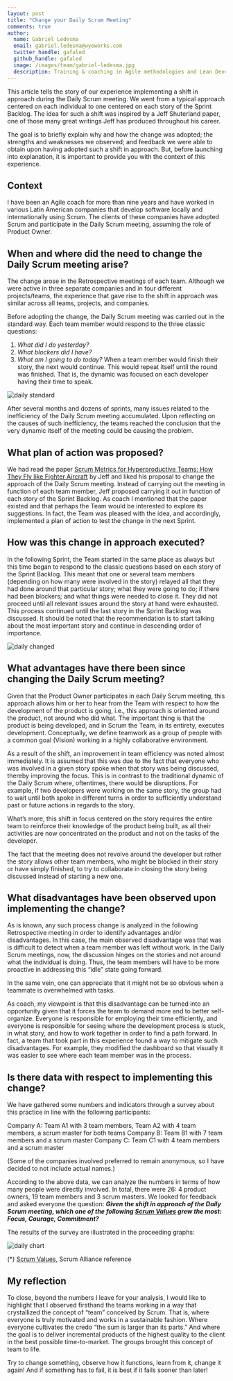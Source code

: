 ```yaml
---
layout: post
title: "Change your Daily Scrum Meeting"
comments: true
author:
  name: Gabriel Ledesma
  email: gabriel.ledesma@wyeworks.com
  twitter_handle: gafaled
  github_handle: gafaled
  image: /images/team/gabriel-ledesma.jpg
  description: Training & coaching in Agile methodologies and Lean Development.
---
```


This article tells the story of our experience implementing a shift in approach during the Daily Scrum meeting. We went from a typical approach centered on each individual to one centered on each story of the Sprint Backlog. The idea for such a shift was inspired by a Jeff Shuterland paper, one of those many great writings Jeff has produced throughout his career.

The goal is to briefly explain why and how the change was adopted; the strengths and weaknesses we observed; and feedback we were able to obtain upon having adopted such a shift in approach. But, before launching into explanation, it is important to provide you with the context of this experience.

<!--more-->

## Context

I have been an Agile coach for more than nine years and have worked in various Latin American companies that develop software locally and internationally using Scrum. The clients of these companies have adopted Scrum and participate in the Daily Scrum meeting, assuming the role of Product Owner.

## When and where did the need to change the Daily Scrum meeting arise?

The change arose in the Retrospective meetings of each team. Although we were active in three separate companies and in four different projects/teams, the experience that gave rise to the shift in approach was similar across all teams, projects, and companies.

Before adopting the change, the Daily Scrum meeting was carried out in the standard way. Each team member would respond to the three classic questions:
1) *What did I do yesterday?*
2) *What blockers did I have?*
3) *What am I going to do today?*
When a team member would finish their story, the next would continue. This would repeat itself until the round was finished. That is, the dynamic was focused on each developer having their time to speak.

![daily standard](/images/posts/daily-standard.png)

After several months and dozens of sprints, many issues related to the inefficiency of the Daily Scrum meeting accumulated. Upon reflecting on the causes of such inefficiency, the teams reached the conclusion that the very dynamic itself of the meeting could be causing the problem.

## What plan of action was proposed?

We had read the paper [Scrum Metrics for Hyperproductive Teams: How They Fly like Fighter Aircraft](https://www.agilealliance.org/wp-content/uploads/2016/01/ScrumMetricsAgile2012.pdf) by Jeff and liked his proposal to change the approach of the Daily Scrum meeting. Instead of carrying out the meeting in function of each team member, Jeff proposed carrying it out in function of each story of the Sprint Backlog. As coach I mentioned that the paper existed and that perhaps the Team would be interested to explore its suggestions. In fact, the Team was pleased with the idea, and accordingly, implemented a plan of action to test the change in the next Sprint.

## How was this change in approach executed?

In the following Sprint, the Team started in the same place as always but this time began to respond to the classic questions based on each story of the Sprint Backlog. This meant that one or several team members (depending on how many were involved in the story) relayed all that they had done around that particular story; what they were going to do; if there had been blockers; and what things were needed to close it. They did not proceed until all relevant issues around the story at hand were exhausted. This process continued until the last story in the Sprint Backlog was discussed. It should be noted that the recommendation is to start talking about the most important story and continue in descending order of importance.

![daily changed](/images/posts/daily-changed.png)

## What advantages have there been since changing the Daily Scrum meeting?

Given that the Product Owner participates in each Daily Scrum meeting, this approach allows him or her to hear from the Team with respect to how the development of the product is going, i.e., this approach is oriented around the product, not around who did what. The important thing is that the product is being developed, and in Scrum the Team, in its entirety, executes development. Conceptually, we define teamwork as a group of people with a common goal (Vision) working in a highly collaborative environment. 

As a result of the shift, an improvement in team efficiency was noted almost immediately. It is assumed that this was due to the fact that everyone who was involved in a given story spoke when that story was being discussed, thereby improving the focus. This is in contrast to the traditional dynamic of the Daily Scrum where, oftentimes, there would be disruptions. For example, if two developers were working on the same story, the group had to wait until both spoke in different turns in order to sufficiently understand past or future actions in regards to the story.

What’s more, this shift in focus centered on the story requires the entire team to reinforce their knowledge of the product being built, as all their activities are now concentrated on the product and not on the tasks of the developer.

The fact that the meeting does not revolve around the developer but rather the story allows other team members, who might be blocked in their story or have simply finished, to try to collaborate in closing the story being discussed instead of starting a new one.

## What disadvantages have been observed upon implementing the change?

As is known, any such process change is analyzed in the following Retrospective meeting in order to identify advantages and/or disadvantages. In this case, the main observed disadvantage was that was is difficult to detect when a team member was left without work. In the Daily Scrum meetings, now, the discussion hinges on the stories and not around what the individual is doing. Thus, the team members will have to be more proactive in addressing this “idle” state going forward.

In the same vein, one can appreciate that it might not be so obvious when a teammate is overwhelmed with tasks.

As coach, my viewpoint is that this disadvantage can be turned into an opportunity given that it forces the team to demand more and to better self-organize. Everyone is responsible for employing their time efficiently, and everyone is responsible for seeing where the development process is stuck, in what story, and how to work together in order to find a path forward. In fact, a team that took part in this experience found a way to mitigate such disadvantages. For example, they modified the dashboard so that visually it was easier to see where each team member was in the process.

## Is there data with respect to implementing this change?

We have gathered some numbers and indicators through a survey about this practice in line with the following participants:

Company A: Team A1 with 3 team members, Team A2 with 4 team members, a scrum master for both teams
Company B: Team B1 with 7 team members and a scrum master
Company C: Team C1 with 4 team members and a scrum master

(Some of the companies involved preferred to remain anonymous, so I have decided to not include actual names.)

According to the above data, we can analyze the numbers in terms of how many people were directly involved. In total, there were 26: 4 product owners, 19 team members and 3 scrum masters. We looked for feedback and asked everyone the question:
**_Given the shift in approach of the Daily Scrum meeting, which one of the following [Scrum Values](https://www.scrumalliance.org/learn-about-scrum/scrum-values) grew the most: Focus, Courage, Commitment?_**

The results of the survey are illustrated in the proceeding graphs:

![daily chart](/images/posts/daily-chart.png)

(*) [Scrum Values](https://www.scrumalliance.org/learn-about-scrum/scrum-values), Scrum Alliance reference

## My reflection

To close, beyond the numbers I leave for your analysis, I would like to highlight that I observed firsthand the teams working in a way that crystallized the concept of “team” conceived by Scrum. That is, where everyone is truly motivated and works in a sustainable fashion. Where everyone cultivates the credo “the sum is larger than its parts.” And where the goal is to deliver incremental products of the highest quality to the client in the best possible time-to-market. The groups brought this concept of team to life. 

Try to change something, observe how it functions, learn from it, change it again! And if something has to fail, it is best if it fails sooner than later!
